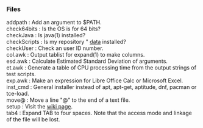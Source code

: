 ### Files
addpath : Add an argument to $PATH.  
check64bits : Is the OS is for 64 bits?  
checkJava : Is java(1) installed?  
checkScripts : Is my repository "
[data](https://github.com/leorge/data) installed?  
checkUser : Check an user ID number.  
col.awk : Output tablist for expand(1) to make columns.  
esd.awk : Calculate Estimated Standard Deviation of arguments.  
et.awk : Generate a table of CPU processing time from the output strings of test scripts.  
exp.awk : Make an expression for Libre Office Calc or Microsoft Excel.  
inst_cmd : General installer instead of apt, apt-get, aptitude, dnf, pacman or tce-load.  
move@ : Move a line "@" to the end of a text file.  
setup : Visit the [wiki page](https://gitlab.com/scripts/scripts/wiki).  
tab4 : Expand TAB to four spaces. Note that the access mode and linkage of the file will be lost.  
